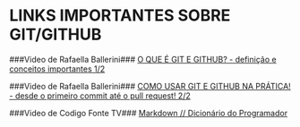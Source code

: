 # LINKS IMPORTANTES SOBRE GIT/GITHUB


###Video de Rafaella Ballerini###
[O QUE É GIT E GITHUB? - definição e conceitos importantes 1/2](https://www.youtube.com/watch?v=DqTITcMq68k)

###Video de Rafaella Ballerini###
[COMO USAR GIT E GITHUB NA PRÁTICA! - desde o primeiro commit até o pull request! 2/2](https://www.youtube.com/watch?v=UBAX-13g8OM)

###Video de Codigo Fonte TV###
[Markdown // Dicionário do Programador](https://www.youtube.com/watch?v=gFJfyHRKaE0)